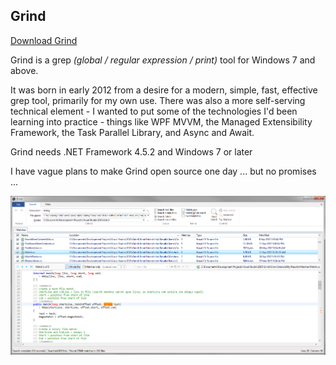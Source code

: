 ## Grind

[Download Grind](https://github.com/Arjailer/Grind/releases/latest/download/Grind.Setup.exe)

Grind is a grep _(global / regular expression / print)_ tool for Windows 7 and above.

It was born in early 2012 from a desire for a modern, simple, fast, effective grep tool, primarily for my own use. There was also a more self-serving technical element - I wanted to put some of the technologies I'd been learning into practice - things like WPF MVVM, the Managed Extensibility Framework, the Task Parallel Library, and Async and Await.

Grind needs .NET Framework 4.5.2 and Windows 7 or later

I have vague plans to make Grind open source one day ... but no promises ...

![Grind screenshot](Grind1.png "Grind screenshot")
